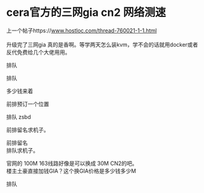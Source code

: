 # cera官方的三网gia cn2 网络测速


<img id="aimg_qgSS0" onclick="zoom(this, this.src, 0, 0, 0)" class="zoom" src="https://s1.ax1x.com/2020/10/30/BYkjds.png" onmouseover="img_onmouseoverfunc(this)" onload="thumbImg(this)" border="0" alt="" /><br />
上一个帖子https://www.hostloc.com/thread-760021-1-1.html<br />
<br />
升级完了三网gia 真的是香啊。等学两天怎么装kvm，学不会的话就用docker或者反代免费给几个大佬用用。

排队

排队

多少钱来着

前排预订一个位置<img src="static/image/smiley/default/lol.gif" smilieid="12" border="0" alt="" />

排队 zsbd

前排留名求机子。

前排留名<br />
排队求机子。<br />


官网的 100M 163线路好像是可以换成 30M CN2的吧。<br />
楼主土豪直接加钱GIA？这个换GIA价格是多少钱多少M

排队 
